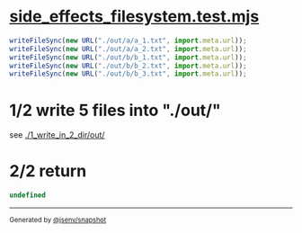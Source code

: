 # [side_effects_filesystem.test.mjs](../../side_effects_filesystem.test.mjs)

```js
writeFileSync(new URL("./out/a/a_1.txt", import.meta.url));
writeFileSync(new URL("./out/a/a_2.txt", import.meta.url));
writeFileSync(new URL("./out/b/b_1.txt", import.meta.url));
writeFileSync(new URL("./out/b/b_2.txt", import.meta.url));
writeFileSync(new URL("./out/b/b_3.txt", import.meta.url));
```

# 1/2 write 5 files into "./out/"

see [./1_write_in_2_dir/out/](./1_write_in_2_dir/out/)

# 2/2 return

```js
undefined
```

---

<sub>
  Generated by <a href="https://github.com/jsenv/core/tree/main/packages/tooling/snapshot">@jsenv/snapshot</a>
</sub>
